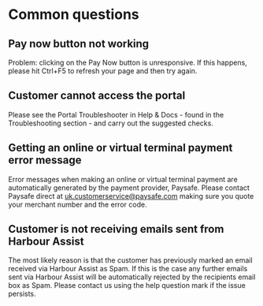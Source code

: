 # Common questions

## Pay now button not working

Problem: clicking on the Pay Now button is unresponsive. If this happens, please hit Ctrl+F5 to refresh your page and then try again.

## Customer cannot access the portal

Please see the Portal Troubleshooter in Help & Docs - found in the Troubleshooting section - and carry out the suggested checks.

## Getting an online or virtual terminal payment error message

Error messages when making an online or virtual terminal payment are automatically generated by the payment provider, Paysafe. Please contact Paysafe direct at uk.customerservice@paysafe.com making sure you quote your merchant number and the error code.

## Customer is not receiving emails sent from Harbour Assist

The most likely reason is that the customer has previously marked an email received via Harbour Assist as Spam. If this is the case any further emails sent via Harbour Assist will be automatically rejected by the recipients email box as Spam. Please contact us using the help question mark if the issue persists.

